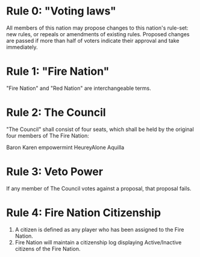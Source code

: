# Rule 0: "Voting laws"
All members of this nation may propose changes to this nation's rule-set: new rules, or repeals or amendments of existing rules. Proposed changes are passed if more than half of voters indicate their approval and take immediately.

# Rule 1: "Fire Nation"
"Fire Nation" and "Red Nation" are interchangeable terms.

# Rule 2: The Council
"The Council" shall consist of four seats, which shall be held by the original four members of The Fire Nation:

Baron Karen
empowermint
HeureyAlone
Aquilla

# Rule 3: Veto Power
If any member of The Council votes against a proposal, that proposal fails.

# Rule 4: Fire Nation Citizenship
1. A citizen is defined as any player who has been assigned to the Fire Nation. 
2. Fire Nation will maintain a citizenship log displaying Active/Inactive citizens of the Fire Nation.

